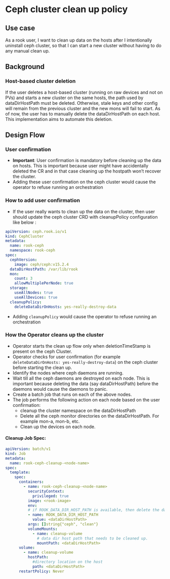 # Ceph cluster clean up policy

## Use case

As a rook user, I want to clean up data on the hosts after I intentionally uninstall ceph cluster, so that I can start a new cluster without having to do any manual clean up.

## Background

### Host-based cluster deletion

If the user deletes a host-based cluster (running on raw devices and not on PVs) and starts a new cluster on the same hosts, the path used by dataDirHostPath must be deleted. Otherwise, stale keys and other config will remain from the previous cluster and the new mons will fail to start. As of now, the user has to manually delete the dataDirHostPath on each host. This implementation aims to automate this deletion.

## Design Flow

### User confirmation

- **Important**: User confirmation is mandatory before cleaning up the data on hosts. This is important because user might have accidentally deleted the CR and in that case cleaning up the hostpath won’t recover the cluster.
- Adding these user confirmation on the ceph cluster would cause the operator to refuse running an orchestration

### How to add user confirmation

- If the user really wants to clean up the data on the cluster, then user should update the ceph cluster CRD with cleanupPolicy configuration like below :

```yaml
apiVersion: ceph.rook.io/v1
kind: CephCluster
metadata:
  name: rook-ceph
  namespace: rook-ceph
spec:
  cephVersion:
    image: ceph/ceph:v15.2.4
  dataDirHostPath: /var/lib/rook
  mon:
    count: 3
    allowMultiplePerNode: true
  storage:
    useAllNodes: true
    useAllDevices: true
  cleanupPolicy:
    deleteDataDirOnHosts: yes-really-destroy-data
```

- Adding `cleanupPolicy` would cause the operator to refuse running an orchestration

### How the Operator cleans up the cluster

- Operator starts the clean up flow only when deletionTimeStamp is present on the ceph Cluster.
- Operator checks for user confirmation (for example `deleteDataDirOnHosts: yes-really-destroy-data`) on the ceph cluster before starting the clean up.
- Identify the nodes where ceph daemons are running.
- Wait till all the ceph daemons are destroyed on each node. This is important because deleting the data (say dataDirHostPath) before the daemons would cause the daemons to panic.
- Create a batch job that runs on each of the above nodes.
- The job performs the following action on each node based on the user confirmation:
  - cleanup the cluster namespace on the dataDirHostPath
  - Delete all the ceph monitor directories on the dataDirHostPath. For example mon-a, mon-b, etc.
  - Clean up the devices on each node.

#### Cleanup Job Spec:

```yaml
apiVersion: batch/v1
kind: Job
metadata:
  name: rook-ceph-cleanup-<node-name>
spec:
  template:
    spec:
      containers:
        - name: rook-ceph-cleanup-<node-name>
          securityContext:
            privileged: true
          image: <rook-image>
          env:
          # if ROOK_DATA_DIR_HOST_PATH is available, then delete the dataDirHostPath
          - name: ROOK_DATA_DIR_HOST_PATH
            value: <dataDirHostPath>
          args: []string{"ceph", "clean"}
          volumeMounts:
            - name: cleanup-volume
              # data dir host path that needs to be cleaned up.
              mountPath: <dataDirHostPath>
      volume:
        - name: cleanup-volume
          hostPath:
            #directory location on the host
            path: <dataDirHostPath>
      restartPolicy: Never
```
